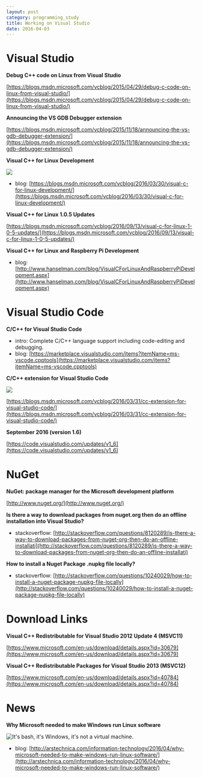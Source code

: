 ```yaml
---
layout: post
category: programming_study
title: Working on Visual Studio
date: 2016-04-03
---
```

# Visual Studio

**Debug C++ code on Linux from Visual Studio**

[https://blogs.msdn.microsoft.com/vcblog/2015/04/29/debug-c-code-on-linux-from-visual-studio/](https://blogs.msdn.microsoft.com/vcblog/2015/04/29/debug-c-code-on-linux-from-visual-studio/)

**Announcing the VS GDB Debugger extension**

[https://blogs.msdn.microsoft.com/vcblog/2015/11/18/announcing-the-vs-gdb-debugger-extension/](https://blogs.msdn.microsoft.com/vcblog/2015/11/18/announcing-the-vs-gdb-debugger-extension/)

**Visual C++ for Linux Development**

![](https://msdnshared.blob.core.windows.net/media/2016/03/Projects.png)

- blog: [https://blogs.msdn.microsoft.com/vcblog/2016/03/30/visual-c-for-linux-development/](https://blogs.msdn.microsoft.com/vcblog/2016/03/30/visual-c-for-linux-development/)

**Visual C++ for Linux 1.0.5 Updates**

[https://blogs.msdn.microsoft.com/vcblog/2016/09/13/visual-c-for-linux-1-0-5-updates/](https://blogs.msdn.microsoft.com/vcblog/2016/09/13/visual-c-for-linux-1-0-5-updates/)

**Visual C++ for Linux and Raspberry Pi Development**

- blog: [http://www.hanselman.com/blog/VisualCForLinuxAndRaspberryPiDevelopment.aspx](http://www.hanselman.com/blog/VisualCForLinuxAndRaspberryPiDevelopment.aspx)

# Visual Studio Code

**C/C++ for Visual Studio Code**

- intro: Complete C/C++ language support including code-editing and debugging.
- blog: [https://marketplace.visualstudio.com/items?itemName=ms-vscode.cpptools](https://marketplace.visualstudio.com/items?itemName=ms-vscode.cpptools)

**C/C++ extension for Visual Studio Code**

![](https://msdnshared.blob.core.windows.net/media/2016/03/C_Cpp_icons2.png)

[https://blogs.msdn.microsoft.com/vcblog/2016/03/31/cc-extension-for-visual-studio-code/](https://blogs.msdn.microsoft.com/vcblog/2016/03/31/cc-extension-for-visual-studio-code/)

**September 2016 (version 1.6)**

[https://code.visualstudio.com/updates/v1_6](https://code.visualstudio.com/updates/v1_6)

# NuGet

**NuGet: package manager for the Microsoft development platform**

[http://www.nuget.org/](http://www.nuget.org/)

**Is there a way to download packages from nuget.org then do an offline installation into Visual Studio?**

- stackoverflow: [http://stackoverflow.com/questions/8120289/is-there-a-way-to-download-packages-from-nuget-org-then-do-an-offline-installati](http://stackoverflow.com/questions/8120289/is-there-a-way-to-download-packages-from-nuget-org-then-do-an-offline-installati)

**How to install a Nuget Package .nupkg file locally?**

- stackoverflow: [http://stackoverflow.com/questions/10240029/how-to-install-a-nuget-package-nupkg-file-locally](http://stackoverflow.com/questions/10240029/how-to-install-a-nuget-package-nupkg-file-locally)

# Download Links

**Visual C++ Redistributable for Visual Studio 2012 Update 4 (MSVC11)**

[https://www.microsoft.com/en-us/download/details.aspx?id=30679](https://www.microsoft.com/en-us/download/details.aspx?id=30679)

**Visual C++ Redistributable Packages for Visual Studio 2013 (MSVC12)**

[https://www.microsoft.com/en-us/download/details.aspx?id=40784](https://www.microsoft.com/en-us/download/details.aspx?id=40784)

# News

**Why Microsoft needed to make Windows run Linux software**

![It's bash, it's Windows, it's not a virtual machine.](http://cdn.arstechnica.net/wp-content/uploads/2016/04/img_0018-640x426.jpg)

- blog: [http://arstechnica.com/information-technology/2016/04/why-microsoft-needed-to-make-windows-run-linux-software/](http://arstechnica.com/information-technology/2016/04/why-microsoft-needed-to-make-windows-run-linux-software/)